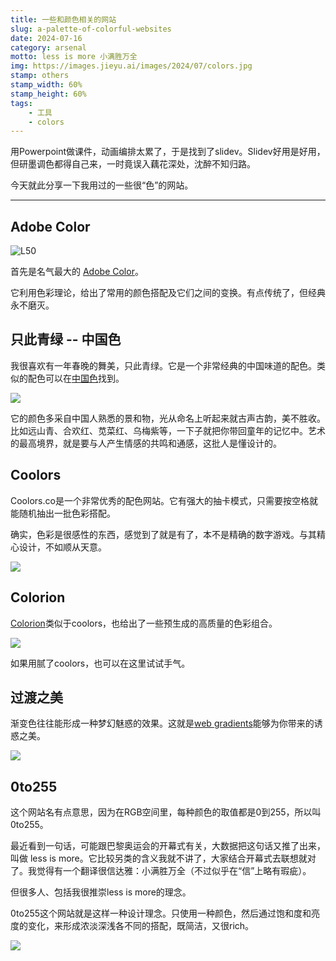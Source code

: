 ```yaml
---
title: 一些和颜色相关的网站
slug: a-palette-of-colorful-websites
date: 2024-07-16
category: arsenal
motto: less is more 小满胜万全
img: https://images.jieyu.ai/images/2024/07/colors.jpg
stamp: others
stamp_width: 60%
stamp_height: 60%
tags: 
    - 工具
    - colors
---
```


用Powerpoint做课件，动画编排太累了，于是找到了slidev。Slidev好用是好用，但研墨调色都得自己来，一时竟误入藕花深处，沈醉不知归路。

今天就此分享一下我用过的一些很“色”的网站。

---

## Adobe Color


![L50](https://images.jieyu.ai/images/2024/07/adobe-color.jpg)

首先是名气最大的 [Adobe Color](https://color.adobe.com/)。

它利用色彩理论，给出了常用的颜色搭配及它们之间的变换。有点传统了，但经典永不磨灭。


## 只此青绿 -- 中国色

我很喜欢有一年春晚的舞美，只此青绿。它是一个非常经典的中国味道的配色。类似的配色可以在[中国色](https://www.zhongguose.com/)找到。

![](https://images.jieyu.ai/images/2024/07/zhongguose.jpg)

它的颜色多采自中国人熟悉的景和物，光从命名上听起来就古声古韵，美不胜收。比如远山青、合欢红、苋菜红、乌梅紫等，一下子就把你带回童年的记忆中。艺术的最高境界，就是要与人产生情感的共鸣和通感，这批人是懂设计的。


## Coolors

Coolors.co是一个非常优秀的配色网站。它有强大的抽卡模式，只需要按空格就能随机抽出一批色彩搭配。

确实，色彩是很感性的东西，感觉到了就是有了，本不是精确的数字游戏。与其精心设计，不如顺从天意。


![](https://images.jieyu.ai/images/2024/07/coolors.co.jpg)

## Colorion

[Colorion](https://colorion.co/)类似于coolors，也给出了一些预生成的高质量的色彩组合。

![](https://images.jieyu.ai/images/2024/07/colorion.co.jpg)

如果用腻了coolors，也可以在这里试试手气。

## 过渡之美

渐变色往往能形成一种梦幻魅惑的效果。这就是[web gradients](https://webgradients.com/)能够为你带来的诱惑之美。

![](https://images.jieyu.ai/images/2024/07/web-gradients.jpg)

## 0to255

这个网站名有点意思，因为在RGB空间里，每种颜色的取值都是0到255，所以叫0to255。

最近看到一句话，可能跟巴黎奥运会的开幕式有关，大数据把这句话又推了出来，叫做 less is more。它比较另类的含义我就不讲了，大家结合开幕式去联想就对了。我觉得有一个翻译很信达雅：小满胜万全（不过似乎在“信”上略有瑕疵）。

但很多人、包括我很推崇less is more的理念。

0to255这个网站就是这样一种设计理念。只使用一种颜色，然后通过饱和度和亮度的变化，来形成浓淡深浅各不同的搭配，既简洁，又很rich。

![](https://images.jieyu.ai/images/2024/07/0to255.jpg)







